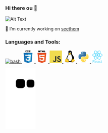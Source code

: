 ### Hi there ou 👋
![Alt Text](https://external-preview.redd.it/oIb2EGKj0mWEwnEFIfhrflUPj_M2LF-HnOT2lFAoufI.gif?format=mp4&s=a7a009616da1a8bd40521c57732cda219bf638c4)


  🔭 I’m currently working on [seethem](https://www.google.com/search?q=readme+file+for+github+generator&sxsrf=ALiCzsbamiMqs8gEJV0nTUUy8AS_s4BJ5g%3A1669823981817&ei=7X2HY6W0MZKPxc8Ptb-luAw&ved=0ahUKEwjl3peKo9b7AhWSR_EDHbVfCccQ4dUDCA8&uact=5&oq=readme+file+for+github+generator&gs_lcp=Cgxnd3Mtd2l6LXNlcnAQAzIGCAAQFhAeOgoIABBHENYEELADOggIABCABBDLAToFCCEQoAE6CAghEBYQHhAdSgQIQRgASgQIRhgAUPEBWOgdYNkeaANwAXgAgAHSAYgB6AqSAQUxLjkuMZgBAKABAcgBCMABAQ&sclient=gws-wiz-serp#bsht=CgRmYnNtEioIBDABEAIYAzogcmVhZG1lIGZpbGUgZm9yIGdpdGh1YiBnZW5lcmF0b3I)
 
<p align="left">
</p>

<h3 align="left">Languages and Tools:</h3>
<p align="left"> <a href="https://www.gnu.org/software/bash/" target="_blank" rel="noreferrer"> <img src="https://www.vectorlogo.zone/logos/gnu_bash/gnu_bash-icon.svg" alt="bash" width="40" height="40"/> </a> <a href="https://www.w3schools.com/css/" target="_blank" rel="noreferrer"> <img src="https://raw.githubusercontent.com/devicons/devicon/master/icons/css3/css3-original-wordmark.svg" alt="css3" width="40" height="40"/> </a> <a href="https://www.w3.org/html/" target="_blank" rel="noreferrer"> <img src="https://raw.githubusercontent.com/devicons/devicon/master/icons/html5/html5-original-wordmark.svg" alt="html5" width="40" height="40"/> </a> <a href="https://developer.mozilla.org/en-US/docs/Web/JavaScript" target="_blank" rel="noreferrer"> <img src="https://raw.githubusercontent.com/devicons/devicon/master/icons/javascript/javascript-original.svg" alt="javascript" width="40" height="40"/> </a> <a href="https://www.linux.org/" target="_blank" rel="noreferrer"> <img src="https://raw.githubusercontent.com/devicons/devicon/master/icons/linux/linux-original.svg" alt="linux" width="40" height="40"/> </a> <a href="https://www.python.org" target="_blank" rel="noreferrer"> <img src="https://raw.githubusercontent.com/devicons/devicon/master/icons/python/python-original.svg" alt="python" width="40" height="40"/> </a> <a href="https://reactjs.org/" target="_blank" rel="noreferrer"> <img src="https://raw.githubusercontent.com/devicons/devicon/master/icons/react/react-original-wordmark.svg" alt="react" width="40" height="40"/> </a> </p>

![Snake animation](https://github.com/GLTdotNS/GLTdotNS/blob/output/github-contribution-grid-snake.svg)
